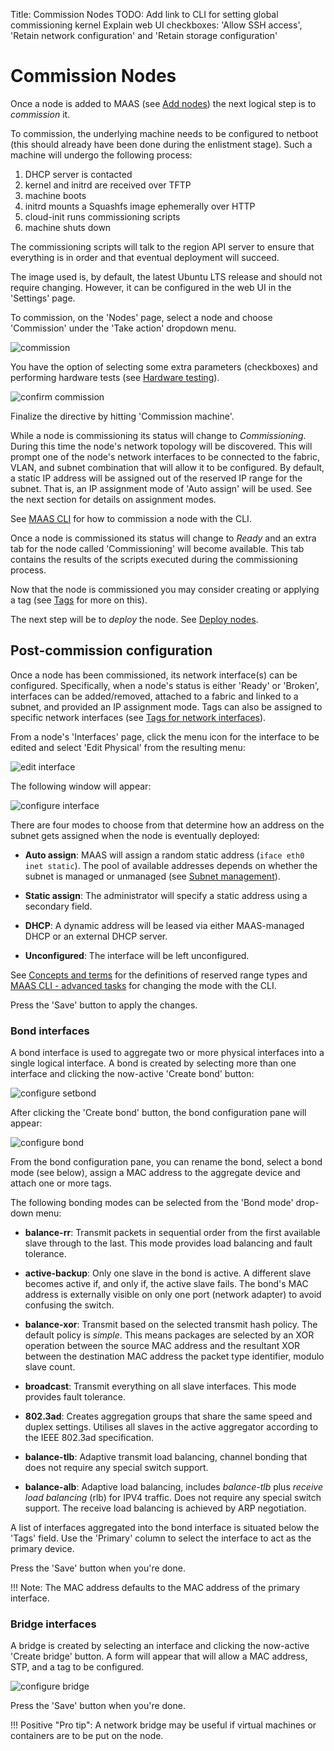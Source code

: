 Title: Commission Nodes
TODO:  Add link to CLI for setting global commissioning kernel
       Explain web UI checkboxes: 'Allow SSH access', 'Retain network configuration' and 'Retain storage configuration'


# Commission Nodes

Once a node is added to MAAS (see [Add nodes][add-nodes]) the next logical
step is to *commission* it.

To commission, the underlying machine needs to be configured to netboot (this
should already have been done during the enlistment stage). Such a machine will
undergo the following process:

1. DHCP server is contacted
1. kernel and initrd are received over TFTP
1. machine boots
1. initrd mounts a Squashfs image ephemerally over HTTP
1. cloud-init runs commissioning scripts
1. machine shuts down

The commissioning scripts will talk to the region API server to ensure that
everything is in order and that eventual deployment will succeed.

The image used is, by default, the latest Ubuntu LTS release and should not
require changing. However, it can be configured in the web UI in the 'Settings'
page.

To commission, on the 'Nodes' page, select a node and choose 'Commission' under
the 'Take action' dropdown menu.

![commission][img__commission]

You have the option of selecting some extra parameters (checkboxes) and
performing hardware tests (see [Hardware testing][hardware-testing]).

![confirm commission][img__commission-confirm]

Finalize the directive by hitting 'Commission machine'.

While a node is commissioning its status will change to *Commissioning*. During
this time the node's network topology will be discovered. This will prompt one
of the node's network interfaces to be connected to the fabric, VLAN, and
subnet combination that will allow it to be configured. By default, a static IP
address will be assigned out of the reserved IP range for the subnet. That is,
an IP assignment mode of 'Auto assign' will be used. See the next section for
details on assignment modes.

See [MAAS CLI][cli-commission-a-node] for how to commission a node with the
CLI.

Once a node is commissioned its status will change to *Ready* and an extra tab
for the node called 'Commissioning' will become available. This tab contains
the results of the scripts executed during the commissioning process.

Now that the node is commissioned you may consider creating or applying a tag
(see [Tags][tags] for more on this).

The next step will be to *deploy* the node. See [Deploy nodes][deploy-nodes].


## Post-commission configuration

Once a node has been commissioned, its network interface(s) can be configured.
Specifically, when a node's status is either 'Ready' or 'Broken', interfaces
can be added/removed, attached to a fabric and linked to a subnet, and provided
an IP assignment mode. Tags can also be assigned to specific network interfaces
(see [Tags for network interfaces][tags-network-interfaces]).

From a node's 'Interfaces' page, click the menu icon for the interface to be
edited and select 'Edit Physical' from the resulting menu:

![edit interface][img__edit-interface]

The following window will appear:

![configure interface][img__configure-interface]

There are four modes to choose from that determine how an address on the subnet
gets assigned when the node is eventually deployed:

- **Auto assign**: MAAS will assign a random static address (`iface eth0 inet
  static`). The pool of available addresses depends on whether the subnet is
  managed or unmanaged (see [Subnet management][subnet-management]).

- **Static assign**: The administrator will specify a static address using a
  secondary field.

- **DHCP**: A dynamic address will be leased via either MAAS-managed DHCP or an
  external DHCP server.

- **Unconfigured**: The interface will be left unconfigured.

See [Concepts and terms][concepts-ipranges] for the definitions of reserved
range types and [MAAS CLI - advanced tasks][cli-change-ip-assignment-mode] for
changing the mode with the CLI.

Press the 'Save' button to apply the changes.

### Bond interfaces

A bond interface is used to aggregate two or more physical interfaces into
a single logical interface. A bond is created by selecting more than one
interface and clicking the now-active 'Create bond' button:

![configure setbond][img__configure-setbond]

After clicking the 'Create bond' button, the bond configuration pane will
appear:

![configure bond][img__configure-bond]

From the bond configuration pane, you can rename the bond, select a bond mode
(see below), assign a MAC address to the aggregate device and attach one or
more tags. 

The following bonding modes can be selected from the 'Bond mode' drop-down
menu:

- **balance-rr**: Transmit packets in sequential order from the first available
  slave through to the last. This mode provides load balancing and fault
  tolerance.

- **active-backup**: Only one slave in the bond is active. A different slave
  becomes active if, and only if, the active slave fails. The bond's MAC
  address is externally visible on only one port (network adapter) to avoid
  confusing the switch.

- **balance-xor**: Transmit based on the selected transmit hash policy. The
  default policy is *simple*. This means packages are selected by an XOR
  operation between the source MAC address and the resultant XOR between the
  destination MAC address the packet type identifier, modulo slave count.

- **broadcast**: Transmit everything on all slave interfaces. This mode
  provides fault tolerance.

- **802.3ad**: Creates aggregation groups that share the same speed and duplex
  settings. Utilises all slaves in the active aggregator according to the IEEE
  802.3ad specification.

- **balance-tlb**: Adaptive transmit load balancing, channel bonding that does
  not require any special switch support.

- **balance-alb**: Adaptive load balancing, includes *balance-tlb* plus
  *receive load balancing* (rlb) for IPV4 traffic. Does not require any special
  switch support. The receive load balancing is achieved by ARP negotiation.

A list of interfaces aggregated into the bond interface is situated below the
'Tags' field. Use the 'Primary' column to select the interface to act as the
primary device.

Press the 'Save' button when you're done.

!!! Note: 
    The MAC address defaults to the MAC address of the primary interface.


### Bridge interfaces

A bridge is created by selecting an interface and clicking the now-active
'Create bridge' button. A form will appear that will allow a MAC address, STP,
and a tag to be configured.

![configure bridge][img__configure-bridge]

Press the 'Save' button when you're done.

!!! Positive "Pro tip":
    A network bridge may be useful if virtual machines or containers are to be
    put on the node. 

<!--

I'D LIKE TO LEAVE THIS OUT UNTIL A CLI COMMAND IS DOCUMENTED AND THEN LINKED. I
ALSO FIND THIS SENTENCE NEEDS TO BE REWORDED AS IT IS QUITE ABSTRACT AS IS.

Automatic bridge creation on all configured interfaces can also be performed at
allocation time using the API.

-->


<!-- LINKS -->

[add-nodes]: nodes-add.md
[cli-commission-a-node]: manage-cli-common.md#commission-a-node
[tags]: nodes-tags.md
[deploy-nodes]: nodes-deploy.md
[tags-network-interfaces]: nodes-tags.md#tags-for-network-interfaces
[subnet-management]: installconfig-network-subnet-management.md
[concepts-ipranges]: intro-concepts.md#ip-ranges
[hardware-testing]: nodes-hw-testing.md
[cli-change-ip-assignment-mode]: manage-cli-advanced.md#change-the-ip-assignment-mode-of-a-network-interface

[img__commission]: ../media/nodes-commission__2.2_commission.png
[img__commission-confirm]: ../media/nodes-commission__2.3_commission-confirm.png
[img__configure-interface]: ../media/nodes-commission__2.3_configure-interface.png
[img__edit-interface]: ../media/nodes-commission__2.3_edit-interface.png
[img__configure-setbond]: ../media/nodes-commission__2.3_configure-setbond.png
[img__configure-bond]: ../media/nodes-commission__2.3_configure-bond.png
[img__configure-bridge]: ../media/nodes-commission__2.3_configure-bridge.png
